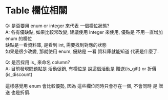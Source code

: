 <h1>Table 欄位相關</h1>
Q: 是否要用 enum or integer 來代表 一個欄位狀態? <br />
A: 各有優缺點, 如果比較常改變, 建議使用 integer 來使用, 優點是 不用一直增加 enum 的欄位 <br /> 
缺點是一看資料庫, 是看到 int, 需要找到對應的狀態 <br />
如果是很少改變, 那就使用 enum, 優點是 一看 資料庫就能知道 代表是什麼了. <br />

Q: 是否採用 is_ 來命名 column?  <br />
A: 目前發現問題點是 活動促銷, 有欄位是 說這個活動是 贈送(is_gift) or 折價(is_discount) <br />   
這樣感覺用 enum 會比較優勢, 因為 這些欄位同時只會存在一個, 不會同時 是 贈送 也是折價. <br />
